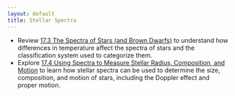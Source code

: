 ```yaml
---
layout: default
title: Stellar Spectra
---
```


- Review [17.3 The Spectra of Stars (and Brown Dwarfs)](https://openstax.org/books/astronomy-2e/pages/17-3-the-spectra-of-stars-and-brown-dwarfs) to understand how differences in temperature affect the spectra of stars and the classification system used to categorize them.
- Explore [17.4 Using Spectra to Measure Stellar Radius, Composition, and Motion](https://openstax.org/books/astronomy-2e/pages/17-4-using-spectra-to-measure-stellar-radius-composition-and-motion) to learn how stellar spectra can be used to determine the size, composition, and motion of stars, including the Doppler effect and proper motion.
